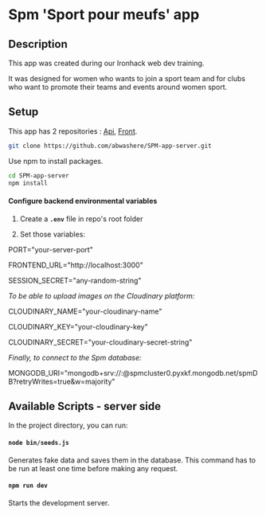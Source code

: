 # Spm 'Sport pour meufs' app

## Description
This app was created during our Ironhack web dev training.


It was designed for women who wants to join a sport team and for clubs who want to promote their teams and events around women sport.


## Setup

This app has 2 repositories : [Api](https://github.com/abwashere/SPM-app-server),
[Front](https://github.com/abwashere/SPM-app-client).


```bash
git clone https://github.com/abwashere/SPM-app-server.git
```

Use npm to install packages.
```bash
cd SPM-app-server
npm install
```

#### Configure backend environmental variables

1) Create a **`.env`** file in repo's root folder

2) Set those variables:

PORT="your-server-port"

FRONTEND_URL="http://localhost:3000"

SESSION_SECRET="any-random-string"

*To be able to upload images on the Cloudinary platform:*

CLOUDINARY_NAME="your-cloudinary-name"

CLOUDINARY_KEY="your-cloudinary-key"

CLOUDINARY_SECRET="your-cloudinary-secret-string"

*Finally, to connect to the Spm database:*

MONGODB_URI="mongodb+srv://<your-username>:<your-password>@spmcluster0.pyxkf.mongodb.net/spmDB?retryWrites=true&w=majority"

## Available Scripts - server side

In the project directory, you can run:

#### `node bin/seeds.js`

Generates fake data and saves them in the database.
This command has to be run at least one time before making any request.

#### `npm run dev`

Starts the development server.